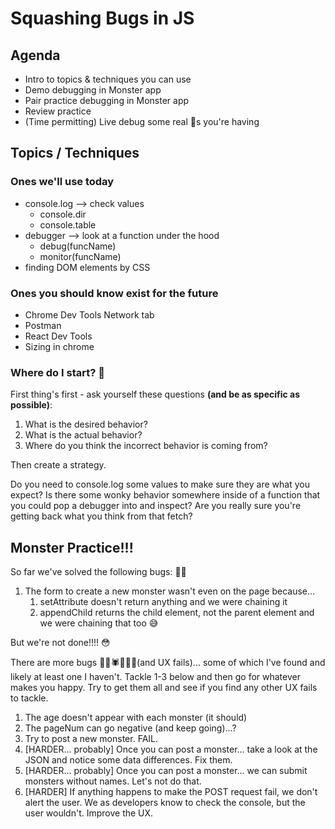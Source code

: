 # Squashing Bugs in JS

## Agenda
- Intro to topics & techniques you can use
- Demo debugging in Monster app
- Pair practice debugging in Monster app
- Review practice
- (Time permitting) Live debug some real 🐛s you're having

## Topics / Techniques

### Ones we'll use today
- console.log --> check values
    - console.dir
    - console.table
- debugger --> look at a function under the hood
    - debug(funcName)
    - monitor(funcName)
- finding DOM elements by CSS

### Ones you should know exist for the future 
- Chrome Dev Tools Network tab
- Postman
- React Dev Tools
- Sizing in chrome 

### Where do I start? 🤯
First thing's first - ask yourself these questions **(and be as specific as possible)**:
1. What is the desired behavior? 
2. What is the actual behavior?
3. Where do you think the incorrect behavior is coming from? 

Then create a strategy. 

Do you need to console.log some values to make sure they are what you expect? Is there some wonky behavior somewhere inside of a function that you could pop a debugger into and inspect? Are you really sure you're getting back what you think from that fetch? 

## Monster Practice!!!
So far we've solved the following bugs: 🐛🐞
1. The form to create a new monster wasn't even on the page because...
    1. setAttribute doesn't return anything and we were chaining it
    2. appendChild returns the child element, not the parent element and we were chaining that too 😅

But we're not done!!!! 😳

There are more bugs 🦟🐛🕷🐞🐜🐛(and UX fails)... some of which I've found and likely at least one I haven't. Tackle 1-3 below and then go for whatever makes you happy. Try to get them all and see if you find any other UX fails to tackle. 
1. The age doesn't appear with each monster (it should)
2. The pageNum can go negative (and keep going)...?
3. Try to post a new monster. FAIL.
4. [HARDER... probably] Once you can post a monster... take a look at the JSON and notice some data differences. Fix them.
5. [HARDER... probably] Once you can post a monster... we can submit monsters without names. Let's not do that. 
6. [HARDER] If anything happens to make the POST request fail, we don't alert the user. We as developers know to check the console, but the user wouldn't. Improve the UX. 
